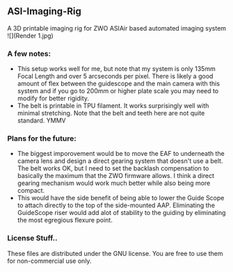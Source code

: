 ## ASI-Imaging-Rig
A 3D printable imaging rig for ZWO ASIAir based automated imaging system
![](Render 1.jpg)

### A few notes:

- This setup works well for me, but note that my system is only 135mm Focal Length and over 5 arcseconds per pixel. There is likely a good amount of flex between the guidescope and the main camera with this system and if you go to 200mm or higher plate scale you may need to modify for better rigidity. 
- The belt is printable in TPU filament. It works surprisingly well with minimal stretching. Note that the belt and teeth here are not quite standard. YMMV

### Plans for the future:
- The biggest imporovement would be to move the EAF to underneath the camera lens and design a direct gearing system that doesn't use a belt. The belt works OK, but I need to set the backlash compensation to basically the maximum that the ZWO firmware allows. I think a direct gearing mechanism would work much better while also being more compact. 
- This would have the side benefit of being able to lower the Guide Scope to attach directly to the top of the side-mounted AAP. Eliminating the GuideScope riser would add alot of stability to the guiding by eliminating the most egregious flexure point. 


### License Stuff..
These files are distributed under the GNU license. You are free to use them for non-commercial use only. 
